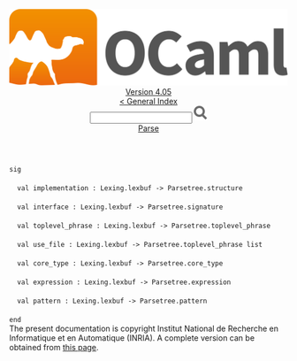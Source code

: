 <!-- ((! set title API !)) ((! set documentation !)) ((! set api !)) ((! set nobreadcrumb !)) -->
<div class="api"><header><nav class="toc brand"><a class="brand" href="https://ocaml.org/"><img src="colour-logo-gray.svg" class="svg" alt="OCaml"></a></nav><nav class="toc"><div class="toc_version"><a href="/docs" id="version-select">Version 4.05</a></div><a href="index.html">&lt; General Index</a><div class="api_search"><input type="text" name="apisearch" id="api_search" oninput="mySearch(false);" onkeypress="this.oninput();" onclick="this.oninput();" onpaste="this.oninput();">
<img src="search_icon.svg" alt="Search" class="svg" onclick="mySearch(false)"></div>
<div id="search_results"></div><div class="toc_title"><a href="Parse.html">Parse</a></div><ul></ul></nav></header>
<code class="code"><span class="keyword">sig</span><br>
&nbsp;&nbsp;<span class="keyword">val</span>&nbsp;implementation&nbsp;:&nbsp;<span class="constructor">Lexing</span>.lexbuf&nbsp;<span class="keywordsign">-&gt;</span>&nbsp;<span class="constructor">Parsetree</span>.structure<br>
&nbsp;&nbsp;<span class="keyword">val</span>&nbsp;interface&nbsp;:&nbsp;<span class="constructor">Lexing</span>.lexbuf&nbsp;<span class="keywordsign">-&gt;</span>&nbsp;<span class="constructor">Parsetree</span>.signature<br>
&nbsp;&nbsp;<span class="keyword">val</span>&nbsp;toplevel_phrase&nbsp;:&nbsp;<span class="constructor">Lexing</span>.lexbuf&nbsp;<span class="keywordsign">-&gt;</span>&nbsp;<span class="constructor">Parsetree</span>.toplevel_phrase<br>
&nbsp;&nbsp;<span class="keyword">val</span>&nbsp;use_file&nbsp;:&nbsp;<span class="constructor">Lexing</span>.lexbuf&nbsp;<span class="keywordsign">-&gt;</span>&nbsp;<span class="constructor">Parsetree</span>.toplevel_phrase&nbsp;list<br>
&nbsp;&nbsp;<span class="keyword">val</span>&nbsp;core_type&nbsp;:&nbsp;<span class="constructor">Lexing</span>.lexbuf&nbsp;<span class="keywordsign">-&gt;</span>&nbsp;<span class="constructor">Parsetree</span>.core_type<br>
&nbsp;&nbsp;<span class="keyword">val</span>&nbsp;expression&nbsp;:&nbsp;<span class="constructor">Lexing</span>.lexbuf&nbsp;<span class="keywordsign">-&gt;</span>&nbsp;<span class="constructor">Parsetree</span>.expression<br>
&nbsp;&nbsp;<span class="keyword">val</span>&nbsp;pattern&nbsp;:&nbsp;<span class="constructor">Lexing</span>.lexbuf&nbsp;<span class="keywordsign">-&gt;</span>&nbsp;<span class="constructor">Parsetree</span>.pattern<br>
<span class="keyword">end</span></code><div class="copyright">The present documentation is copyright Institut National de Recherche en Informatique et en Automatique (INRIA). A complete version can be obtained from <a href="http://caml.inria.fr/pub/docs/manual-ocaml/">this page</a>.</div></div>